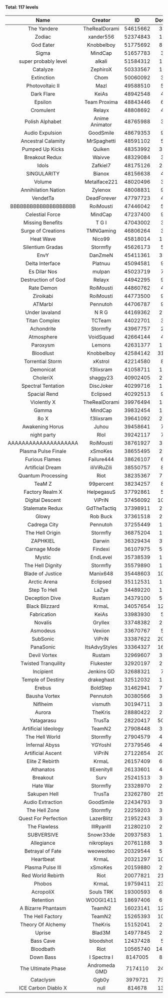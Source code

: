#### Total: 117 levels

| Name | Creator | ID | Downloads | Likes |
|:---:|:---:|:---:|:---:|:---:|
| The Yandere | TheRealDorami | 54615662 | 331268 | 52790
| Zodiac | xander556 | 52374843 | 122853 | 12518
| God Eater | Knobbelboy | 51775692 | 875301 | 102713
| Sigma | MindCap | 51657783 | 34182 | 3345
| super probably level | alkali | 51584312 | 118596 | 8285
| Catalyze | ZephiroX | 50333567 | 101778 | 8319
| Extinction | Chom | 50060092 | 33002 | 2529
| Photovoltaic II | Mazl | 49588510 | 58055 | 5229
| Dark Flare | KeiAs | 48942548 | 44241 | 4342
| Epsilon | Team Proxima | 48843446 | 69889 | 6767
| Cromulent | Relayx | 48808692 | 42268 | 5016
| Polish Alphabet | Anime Animator | 48765988 | 37477 | 2606
| Audio Expulsion | GoodSmile | 48679353 | 97291 | 8157
| Ancestral Calamity | MrSpaghetti | 48591102 | 55961 | 5036
| Pumped Up Kicks | Quiken | 48353992 | 326385 | 46034
| Breakout Redux | Waivve | 48329084 | 32045 | 2962
| Idols | Zafkiel7 | 48175126 | 240740 | 27190
| SINGULARITY | Bianox | 48156638 | 49113 | 7308
| Volume | Metalface221 | 48020496 | 31351 | 2213
| Annihilation Nation | Zylenox | 48008831 | 91748 | 8146
| VendetTa | DeadForever | 47797723 | 43084 | 3970
| BBBBBBBBBBBBBBBBBBBB | RoiMousti | 47446042 | 59230 | 4029
| Celestial Force  | MindCap | 47237400 | 90386 | 8168
| Missing Benefits | T G I | 47043002 | 32037 | 2411
| Surge of Creations | TMNGaming | 46806264 | 34479 | 3068
| Heat Wave | Nico99 | 45818014 | 100358 | 8817
| Silentium Gradas | Stormfly | 45626173 | 54540 | 4352
| EnvY | DanZmeN | 45411361 | 348966 | 30182
| Delta Interface | Platnuu | 45094581 | 91469 | 8770
| Es Dilar Nos | mulpan | 45023719 | 75650 | 6606
| Destruction of God | Relayx | 44942295 | 96888 | 9439
| Rate Demon | RoiMousti | 44860762 | 43369 | 4326
| Ziroikabi | RoiMousti | 44773500 | 96075 | 7925
| ATMarbl | Pennutoh | 44706787 | 92773 | 8031
| Under lavaland | N R G | 44169362 | 280054 | 24961
| Titan Complex | TCTeam | 44022701 | 35941 | 3498
| Achondrite | Stormfly | 43967757 | 24921 | 2384
| Atmosphere | VoidSquad | 42664144 | 42438 | 3399
| Paroxysm | Lemons | 42631377 | 175928 | 14058
| Bloodlust | Knobbelboy | 42584142 | 3136797 | 280626
| Torrential Storm | xKstrol | 42214580 | 82764 | 2384
| Demonicat | f3lixsram | 41058711 | 179328 | 14072
| CholeriX | shaggy23 | 40902405 | 264459 | 19370
| Spectral Tentation | DiscJoker | 40299716 | 129244 | 9253
| Spacial Rend | Eclipsed | 40292513 | 90446 | 7739
| Violently X | TheRealDorami | 39976494 | 149006 | 12824
| Gamma | MindCap | 39832454 | 141593 | 12451
| 8o X | f3lixsram | 39641092 | 295104 | 22363
| Awakening Horus | Juhou | 39458641 | 70662 | 6275
| night party | Rlol | 39242117 | 78774 | 7372
| AAAAAAAAAAAAAAAAAAAA | RoiMousti | 38761927 | 366221 | 23413
| Plasma Pulse Finale | xSmoKes | 38655495 | 209530 | 18338
| Furious Flames | Failure444 | 38626107 | 61601 | 4779
| Artificial Dream | iIiViRuZiIi | 38550757 | 80919 | 6927
| Quantum Processing | Riot | 38235367 | 731371 | 48035
| TeaM Z | 99percent | 38234257 | 89572 | 7089
| Factory Realm X | HelpegasuS | 37792861 | 53119 | 4995
| Digital Descent | ViPriN | 37456092 | 1038846 | 94925
| Stalemate Redux | GdTheTactiq | 37398911 | 237304 | 17684
| Glowy | Rob Buck | 37361518 | 273016 | 26731
| Cadrega City | Pennutoh | 37255449 | 150957 | 13528
| The Hell Origin | Stormfly | 36875204 | 129275 | 10147
| ZAPHKIEL | Darwin | 36329434 | 330206 | 34566
| Carnage Mode | Findexi | 36107975 | 514851 | 47838
| Mystic | EndLevel | 35738539 | 179226 | 16381
| The Hell Dignity | Stormfly | 35579890 | 163874 | 13750
| Blade of Justice | Manix648 | 35448603 | 1047315 | 104220
| Arctic Arena | Eclipsed | 35112531 | 109097 | 8244
| Step To Hell | LaZye | 34489220 | 169573 | 16753
| Deception Dive | Rustam | 34379100 | 510554 | 34635
| Black Blizzard | KrmaL | 34057654 | 1282727 | 120557
| Fabrication | KeiAs | 33983930 | 58885 | 6315
| Novalis | Gryllex | 33748382 | 253698 | 22648
| Asmodeus | Vexiion | 33670767 | 51198 | 4706
| SubSonic | ViPriN | 33387622 | 2063563 | 153486
| PanaSonic | ItsAdvyStyles | 33364327 | 1660016 | 197489
| Devil Vortex | Rustam | 32969607 | 312506 | 27465
| Twisted Tranquility | Flukester | 32920197 | 230499 | 22135
| Incipient | Jenkins GD | 32688321 | 74454 | 6888
| Temple of Destiny | drakeghast | 32512032 | 173241 | 16690
| Erebus | BoldStep | 31462941 | 733511 | 67087
| Bausha Vortex | Pennutoh | 30380566 | 350571 | 31112
| Niflheim | vismuth | 30194711 | 324857 | 25762
| Aurora | TheKris | 28880422 | 229628 | 21243
| Yatagarasu  | TrusTa | 28220417 | 5058425 | 453713
| Artificial Ideology | TeamN2 | 27908448 | 371980 | 36579
| The Hell World | Stormfly | 27904579 | 403921 | 28942
| Infernal Abyss | YGYoshI | 27379546 | 411522 | 40477
| Artificial Ascent | ViPriN | 27122654 | 2007332 | 171088
| Elite Z Rebirth | KrmaL | 26157409 | 685334 | 43713
| Athanatos | IIExenityII | 26133601 | 447376 | 48642
| Breakout | Surv | 25241513 | 305197 | 30405
| Hate War | Stormfly | 23328970 | 215526 | 15977
| Sakupen Hell | TrusTa | 23262780 | 2567395 | 180792
| Audio Extraction | GoodSmile | 22434793 | 356148 | 33368
| The Hell Zone | Stormfly | 22259203 | 392373 | 25127
| Quest For Perfection | LazerBlitz | 21952243 | 399050 | 33629
| The Flawless | IlIRyanIlI | 21280210 | 280661 | 24886
| SUBVERSIVE | Snowr33de | 20937583 | 131929 | 16025
| Allegiance | nikroplays | 20761188 | 395721 | 41913
| Betrayal of Fate | weoweoteo | 20329544 | 565678 | 51815
| Heartbeat | KrmaL | 20321297 | 1035508 | 89440
| Plasma Pulse III | xSmoKes | 20159880 | 299643 | 28619
| Red World Rebirth | Riot | 20077821 | 2199276 | 142016
| Phobos | KrmaL | 19759411 | 2339576 | 203035
| AcropoliX | Souls TRK | 19300593 | 620703 | 79361
| Retention | WOOGI1411 | 18697406 | 608499 | 72730
| A Bizarre Phantasm | TeamN2 | 16023141 | 1257507 | 122376
| The Hell Factory | TeamN2 | 15265393 | 1034201 | 98734
| Theory Of Alchemy | TheKris | 15152041 | 245758 | 17662
| Uprise | Blad3M | 14977845 | 252116 | 23337
| Bass Cave | bloodshot | 12437428 | 52868 | 5272
| Bloodbath | Riot | 10565740 | 14559082 | 1276183
| Down Bass | I Spectra I | 8147005 | 826906 | 72554
| The Ultimate Phase | Andromeda GMD | 7174110 | 2479592 | 240307
| Cataclysm | Ggb0y | 3979721 | 7394742 | 569447
| ICE Carbon Diablo X | null | 814678 | 1341282 | 93888
